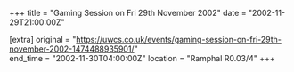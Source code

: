 +++
title = "Gaming Session on Fri 29th November 2002"
date = "2002-11-29T21:00:00Z"

[extra]
original = "https://uwcs.co.uk/events/gaming-session-on-fri-29th-november-2002-1474488935901/"    
end_time = "2002-11-30T04:00:00Z"
location = "Ramphal R0.03/4"
+++




